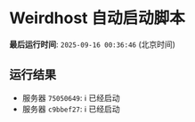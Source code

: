 # Weirdhost 自动启动脚本

**最后运行时间**: `2025-09-16 00:36:46` (北京时间)

## 运行结果

- 服务器 `75050649`: ℹ️ 已经启动
- 服务器 `c9bbef27`: ℹ️ 已经启动
